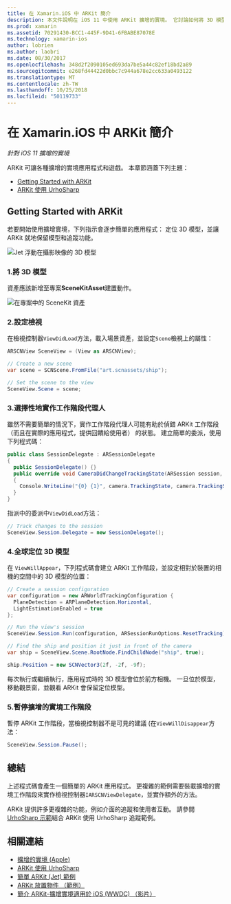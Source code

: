 ```yaml
---
title: 在 Xamarin.iOS 中 ARKit 簡介
description: 本文件說明在 iOS 11 中使用 ARKit 擴增的實境。 它討論如何將 3D 模型新增至應用程式、 設定檢視、 實作工作階段代理人，在世界中，定位 3D 模型和暫停擴增的實境工作階段。
ms.prod: xamarin
ms.assetid: 70291430-BCC1-445F-9D41-6FBABE87078E
ms.technology: xamarin-ios
author: lobrien
ms.author: laobri
ms.date: 08/30/2017
ms.openlocfilehash: 348d2f2090105ed693da7be5a44c82ef18bd2a89
ms.sourcegitcommit: e268fd44422d0bbc7c944a678e2cc633a0493122
ms.translationtype: MT
ms.contentlocale: zh-TW
ms.lasthandoff: 10/25/2018
ms.locfileid: "50119733"
---
```

# <a name="introduction-to-arkit-in-xamarinios"></a>在 Xamarin.iOS 中 ARKit 簡介

_針對 iOS 11 擴增的實境_

ARKit 可讓各種擴增的實境應用程式和遊戲。 本章節涵蓋下列主題：

- [Getting Started with ARKit](#gettingstarted)
- [ARKit 使用 UrhoSharp](urhosharp.md)

<a name="gettingstarted" />

## <a name="getting-started-with-arkit"></a>Getting Started with ARKit

若要開始使用擴增實境，下列指示會逐步簡單的應用程式： 定位 3D 模型，並讓 ARKit 就地保留模型和追蹤功能。

![Jet 浮動在攝影映像的 3D 模型](images/jet-sml.png)

### <a name="1-add-a-3d-model"></a>1.將 3D 模型

資產應該新增至專案**SceneKitAsset**建置動作。

![在專案中的 SceneKit 資產](images/scene-assets.png)


### <a name="2-configure-the-view"></a>2.設定檢視

在檢視控制器`ViewDidLoad`方法，載入場景資產，並設定`Scene`檢視上的屬性：

```csharp
ARSCNView SceneView = (View as ARSCNView);

// Create a new scene
var scene = SCNScene.FromFile("art.scnassets/ship");

// Set the scene to the view
SceneView.Scene = scene;
```

### <a name="3-optionally-implement-a-session-delegate"></a>3.選擇性地實作工作階段代理人

雖然不需要簡單的情況下，實作工作階段代理人可能有助於偵錯 ARKit 工作階段 （而且在實際的應用程式，提供回饋給使用者） 的狀態。 建立簡單的委派，使用下列程式碼：

```csharp
public class SessionDelegate : ARSessionDelegate
{
  public SessionDelegate() {}
  public override void CameraDidChangeTrackingState(ARSession session, ARCamera camera)
  {
    Console.WriteLine("{0} {1}", camera.TrackingState, camera.TrackingStateReason);
  }
}
```

指派中的委派中`ViewDidLoad`方法：

```csharp
// Track changes to the session
SceneView.Session.Delegate = new SessionDelegate();
```

### <a name="4-position-the-3d-model-in-the-world"></a>4.全球定位 3D 模型

在  `ViewWillAppear`，下列程式碼會建立 ARKit 工作階段，並設定相對於裝置的相機的空間中的 3D 模型的位置：

```csharp
// Create a session configuration
var configuration = new ARWorldTrackingConfiguration {
  PlaneDetection = ARPlaneDetection.Horizontal,
  LightEstimationEnabled = true
};

// Run the view's session
SceneView.Session.Run(configuration, ARSessionRunOptions.ResetTracking);

// Find the ship and position it just in front of the camera
var ship = SceneView.Scene.RootNode.FindChildNode("ship", true);

ship.Position = new SCNVector3(2f, -2f, -9f);
```

每次執行或繼續執行，應用程式時的 3D 模型會位於前方相機。 一旦位於模型，移動觀景窗，並觀看 ARKit 會保留定位模型。

### <a name="5-pause-the-augmented-reality-session"></a>5.暫停擴增的實境工作階段

暫停 ARKit 工作階段，當檢視控制器不是可見的建議 (在`ViewWillDisappear`方法：

```csharp
SceneView.Session.Pause();
```

## <a name="summary"></a>總結

上述程式碼會產生一個簡單的 ARKit 應用程式。 更複雜的範例需要裝載擴增的實境工作階段來實作檢視控制器`IARSCNViewDelegate`，並實作額外的方法。

ARKit 提供許多更複雜的功能，例如介面的追蹤和使用者互動。 請參閱[UrhoSharp 示範](urhosharp.md)結合 ARKit 使用 UrhoSharp 追蹤範例。


## <a name="related-links"></a>相關連結

- [擴增的實境 (Apple)](https://developer.apple.com/arkit/)
- [ARKit 使用 UrhoSharp](urhosharp.md)
- [簡單 ARKit (Jet) 範例](https://developer.xamarin.com/samples/monotouch/ios11/ARKitSample/)
- [ARKit 放置物件 （範例）](https://developer.xamarin.com/samples/monotouch/ios11/ARKitPlacingObjects/)
- [簡介 ARKit-擴增實境適用於 iOS (WWDC) （影片）](https://developer.apple.com/videos/play/wwdc2017/602/)
